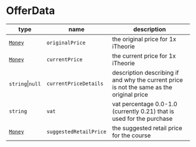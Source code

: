 # OfferData
| type                | name                   | description                                                                               |
|---------------------|------------------------|-------------------------------------------------------------------------------------------|
| [`Money`](money.md) | `originalPrice`        | the original price for 1x iTheorie                                                        |
| [`Money`](money.md) | `currentPrice`         | the current price for 1x iTheorie                                                         |
| `string`\|`null`    | `currentPriceDetails`  | description describing if and why the current price is not the same as the original price |
| `string`            | `vat`                  | vat percentage 0.0-1.0 (currently 0.21) that is used for the purchase                     |
| [`Money`](money.md) | `suggestedRetailPrice` | the suggested retail price for the course                                                 |
